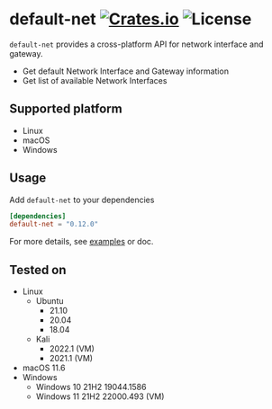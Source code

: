 [crates-badge]: https://img.shields.io/crates/v/default-net.svg
[crates-url]: https://crates.io/crates/default-net
[license-badge]: https://img.shields.io/crates/l/default-net.svg
[examples-url]: https://github.com/shellrow/default-net/tree/main/examples
# default-net [![Crates.io][crates-badge]][crates-url] ![License][license-badge]
  
`default-net` provides a cross-platform API for network interface and gateway.

- Get default Network Interface and Gateway information
- Get list of available Network Interfaces

## Supported platform
- Linux
- macOS
- Windows

## Usage
Add `default-net` to your dependencies  
```toml:Cargo.toml
[dependencies]
default-net = "0.12.0"
```

For more details, see [examples][examples-url] or doc.  

## Tested on
- Linux
    - Ubuntu 
        - 21.10 
        - 20.04 
        - 18.04
    - Kali 
        - 2022.1 (VM)
        - 2021.1 (VM)
- macOS 11.6
- Windows 
  - Windows 10 21H2 19044.1586
  - Windows 11 21H2 22000.493 (VM)
